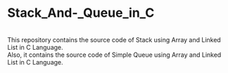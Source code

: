 # Stack_And-_Queue_in_C
<br>
This repository contains the source code of Stack using Array and Linked List in C Language.
<br>
Also, it contains the source code of Simple Queue using Array and Linked List in C Language.
